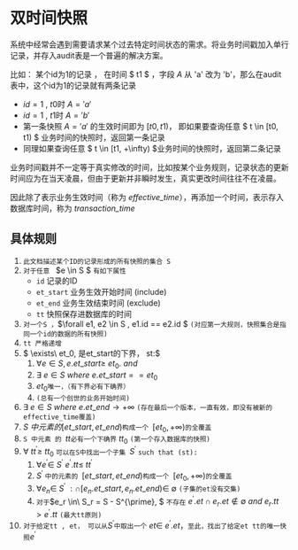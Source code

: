 # 双时间快照

系统中经常会遇到需要请求某个过去特定时间状态的需求。将业务时间戳加入单行记录，并存入audit表是一个普遍的解决方案。

比如： 某个id为1的记录 ， 在时间 $ t1 $ ，字段 $A$ 从 'a' 改为 'b'，那么在audit表中，这个id为1的记录就有两条记录
- $id=1$ , $t0$时 $A='a'$
- $id=1$ , $t1$时 $A='b'$
- 第一条快照 $A='a'$ 的生效时间即为 $[t0, t1)$， 即如果要查询任意 $ t \in [t0, t1) $ 业务时间的快照时，返回第一条记录
- 同理如果查询任意 $ t \in [t1, +\infty) $业务时间的快照时，返回第二条记录

业务时间戳并不一定等于真实修改的时间，比如按某个业务规则，记录状态的更新时间应为在当天凌晨，但由于更新并非瞬时发生，真实更改时间往往不在凌晨。

因此除了表示业务生效时间（称为 *effective_time*），再添加一个时间，表示存入数据库时间，称为 *transaction_time*

## 具体规则

1. `此文档描述某个ID的记录形成的所有快照的集合 S`
2. `对于任意 ` $e \in S $ `有如下属性`
   - `id` 记录的ID
   - `et_start` 业务生效开始时间 (include)
   - `et_end` 业务生效结束时间 (exclude)
   - `tt` 快照保存进数据库的时间
3. `对一个S ，`$\forall e1, e2 \in S , e1.id == e2.id $ `(对应第一大规则，快照集合是指同一个id的数据的所有快照)` 
4. `tt 严格递增`
5. $ \exists\ et_0, 是et\_start的下界， st:$
   1. $\forall e\in S, e.et\_start \geq\ et_0.\ and$
   2. $\exists\ e\in S\ where\ e.et\_start == et_0$
   3. $et_0$`唯一，（有下界必有下确界）`
   4. `(总有一个创世的业务开始时间)`
6. $\exists\ e\in S\ where\ e.et\_end \to +\infty$ `(存在最后一个版本，一直有效，即没有被新的effective_time覆盖)`
7. $S\ 中元素的 [et\_start, et\_end)$`构成一个 `$[et_0, +\infty)$`的全覆盖`
8. `S 中元素 的 `$tt$`必有一个下确界` $tt_0$ `(第一个存入数据库的快照)`
9. $\forall\ tt^{\prime} \geq\ tt_0$ `可以在S中找出一个子集 `$S^{\prime}$ `such that (st):`
   1. $\forall e^{\prime} \in\ S^{\prime}\ e^{\prime}.tt \leq\ tt^{\prime}$
   2. $S^{\prime}$ `中的元素的 `$[et\_start, et\_end)$`构成一个 `$[et_0, +\infty)$`的全覆盖`
   3. $\forall e_n \in\ S^{\prime}\ : \cap [e_n.et\_start, e_n.et\_end) \in\ \emptyset$ `(子集的et没有交集)`
   4. `对于`$e_r \in\ S_r = S - S^{\prime}, $ `不存在` $e^{\prime}.et \cap e_r.et \notin \emptyset\ and\ e_r.tt \gt e^{\prime}.tt$ `(最大tt原则)`
10. `对于给定tt , et， 可以从`$S^{\prime}$`中取出一个` $et \in\ e^{\prime}.et$，`至此，找出了给定et tt的唯一快照`$e^{\prime}$
